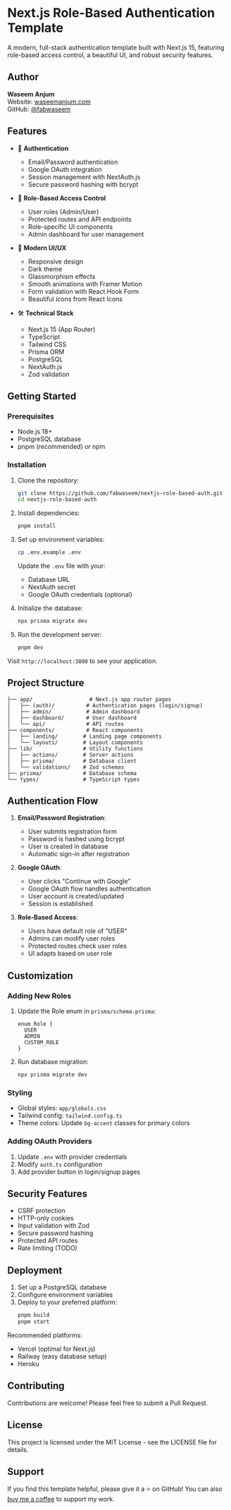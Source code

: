 # Next.js Role-Based Authentication Template

A modern, full-stack authentication template built with Next.js 15, featuring role-based access control, a beautiful UI, and robust security features.

## Author

**Waseem Anjum**  
Website: [waseemanjum.com](https://waseemanjum.com)  
GitHub: [@fabwaseem](https://github.com/fabwaseem)

## Features

- 🔐 **Authentication**

  - Email/Password authentication
  - Google OAuth integration
  - Session management with NextAuth.js
  - Secure password hashing with bcrypt

- 👥 **Role-Based Access Control**

  - User roles (Admin/User)
  - Protected routes and API endpoints
  - Role-specific UI components
  - Admin dashboard for user management

- 🎨 **Modern UI/UX**

  - Responsive design
  - Dark theme
  - Glassmorphism effects
  - Smooth animations with Framer Motion
  - Form validation with React Hook Form
  - Beautiful icons from React Icons

- 🛠️ **Technical Stack**

  - Next.js 15 (App Router)
  - TypeScript
  - Tailwind CSS
  - Prisma ORM
  - PostgreSQL
  - NextAuth.js
  - Zod validation

## Getting Started

### Prerequisites

- Node.js 18+
- PostgreSQL database
- pnpm (recommended) or npm

### Installation

1. Clone the repository:

   ```bash
   git clone https://github.com/fabwaseem/nextjs-role-based-auth.git
   cd nextjs-role-based-auth
   ```

2. Install dependencies:

   ```bash
   pnpm install
   ```

3. Set up environment variables:

   ```bash
   cp .env.example .env
   ```

   Update the `.env` file with your:

   - Database URL
   - NextAuth secret
   - Google OAuth credentials (optional)

4. Initialize the database:

   ```bash
   npx prisma migrate dev
   ```

5. Run the development server:

   ```bash
   pnpm dev
   ```

Visit `http://localhost:3000` to see your application.

## Project Structure

```
├── app/                  # Next.js app router pages
│   ├── (auth)/          # Authentication pages (login/signup)
│   ├── admin/           # Admin dashboard
│   ├── dashboard/       # User dashboard
│   └── api/             # API routes
├── components/          # React components
│   ├── landing/        # Landing page components
│   └── layouts/        # Layout components
├── lib/                # Utility functions
│   ├── actions/        # Server actions
│   ├── prisma/         # Database client
│   └── validations/    # Zod schemas
├── prisma/             # Database schema
└── types/              # TypeScript types
```

## Authentication Flow

1. **Email/Password Registration**:

   - User submits registration form
   - Password is hashed using bcrypt
   - User is created in database
   - Automatic sign-in after registration

2. **Google OAuth**:

   - User clicks "Continue with Google"
   - Google OAuth flow handles authentication
   - User account is created/updated
   - Session is established

3. **Role-Based Access**:

   - Users have default role of "USER"
   - Admins can modify user roles
   - Protected routes check user roles
   - UI adapts based on user role

## Customization

### Adding New Roles

1. Update the Role enum in `prisma/schema.prisma`:

   ```prisma
   enum Role {
     USER
     ADMIN
     CUSTOM_ROLE
   }
   ```

2. Run database migration:

   ```bash
   npx prisma migrate dev
   ```

### Styling

- Global styles: `app/globals.css`
- Tailwind config: `tailwind.config.ts`
- Theme colors: Update `bg-accent` classes for primary colors

### Adding OAuth Providers

1. Update `.env` with provider credentials
2. Modify `auth.ts` configuration
3. Add provider button in login/signup pages

## Security Features

- CSRF protection
- HTTP-only cookies
- Input validation with Zod
- Secure password hashing
- Protected API routes
- Rate limiting (TODO)

## Deployment

1. Set up a PostgreSQL database
2. Configure environment variables
3. Deploy to your preferred platform:
   ```bash
   pnpm build
   pnpm start
   ```

Recommended platforms:

- Vercel (optimal for Next.js)
- Railway (easy database setup)
- Heroku

## Contributing

Contributions are welcome! Please feel free to submit a Pull Request.

## License

This project is licensed under the MIT License - see the LICENSE file for details.

## Support

If you find this template helpful, please give it a ⭐️ on GitHub! You can also [buy me a coffee](https://waseemanjum.com) to support my work.
